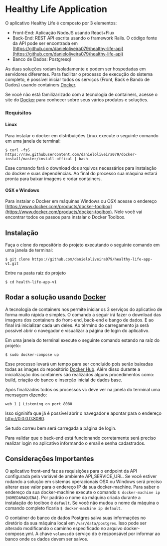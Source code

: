 # Healthy Life Application

O aplicativo Healthy Life é composto por 3 elementos:

- Front-End: Aplicação NodeJS usando React+Flux
- Back-End: REST API escrita usando o framework Rails. O código fonte da API pode ser encontrada em [https://github.com/danieloliveira079/healthy-life-api](https://github.com/danieloliveira079/healthy-life-api)
- Banco de Dados: Postgresql

As duas soluções rodam isoladamente e podem ser hospedadas em servidores diferentes. Para facilitar o processo de execução do sistema completo, é possível iniciar todos os serviços (Front, Back e Bando de Dados) usando containers [Docker](https://www.docker.com/).

Se você não está familizarizado com a tecnologia de containers, acesse o site do [Docker](https://www.docker.com/) para conhecer sobre seus vários produtos e soluções.

### Requisitos

#### Linux

Para instalar o docker em distribuições Linux execute o seguinte comando em uma janela de terminal:

`$ curl -fsS https://raw.githubusercontent.com/danieloliveira079/docker-install/master/install-offical | bash`

Esse comando fará o download dos arquivos necessários para instalação do docker e suas dependências. Ao final do processo sua máquina estará pronta para baixar imagens e rodar containers.


#### OSX e Windows

Para instalar o Docker em máquinas Windows ou OSX acesse o endereço [https://www.docker.com/products/docker-toolbox](https://www.docker.com/products/docker-toolbox). Nele você vai encontrar todos os passos para instalar o Docker Toolbox. 


## Instalação

Faça o clone do repositório do projeto executando o seguinte comando em uma janela de terminal:

`$ git clone https://github.com/danieloliveira079/healthy-life-app-v1.git`

Entre na pasta raiz do projeto

`$ cd health-life-app-v1`

## Rodar a solução usando [Docker](https://www.docker.com)

A tecnologia de containers nos permite iniciar os 3 serviços do aplicativo de forma muito rápida e simples. O comando a seguir irá fazer o download das imagens dos containers do front-end, back-end e bango de dados. E ao final irá inicializar cada um deles. Ao término do carregamento ja será possível abrir o navegador e visualizar a página de login do aplicativo.

Em uma janela do terminal execute o seguinte comando estando na raíz do projeto:

`$ sudo docker-compose up`

Esse processo levará um tempo para ser concluído pois serão baixadas todas as images do repositório [Docker Hub](https://hub.docker.com/). Além disso durante a inicialização dos containers são realizados alguns procedimentos como: build, criação do banco e inserção inicial de dados base.

Após finalizados todos os processos vc deve ver na janela do terminal uma mensagem dizendo:

`web_1 | Listening on port 8080`

Isso signinifa que já é possível abrir o navegador e apontar para o endereço http://0.0.0.0:8080.

Se tudo correu bem será carregada a página de login.

Para validar que o back-end está funcionando corretamente será preciso realizar login no aplicativo informando o email e senha cadastrados.

## Considerações Importantes

O aplicativo front-end faz as requisições para o endpoint da API configurada pela variável de ambiente API_SERVICE_URL. Se você estiver rodando a solução em sistemas operacionais OSX ou Windows será preciso alterar esse valor para o endereço IP da sua docker-machine. Para saber o endereço da sua docker-machine execute o comando `$ docker-machine ip [NOMEDAMAQUINA]`. Por padrão o nome da máquina criada durante a instalação do toolbox é `default`. Se você não mudou o nome da máquina o comando completo ficaria `$ docker-machine ip default`. 

O container do banco de dados Postgres salva suas informações no diretório da sua máquina local em `/var/data/postgres`. Isso pode ser alterado modificando o caminho especificado no arquivo docker-compose.yml. A chave `volumes`do serviço db é responsável por informar ao banco onde os dados devem ser salvos.


